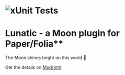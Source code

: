 # ![xUnit Tests](https://github.com/Ifiht/Lunatic/actions/workflows/gradle.yml/badge.svg)

# Lunatic - a Moon plugin for Paper/Folia**
The Moon shines bright on this world :rice_scene:  

Get the details on [Modrinth](https://modrinth.com/plugin/lunamatic)
